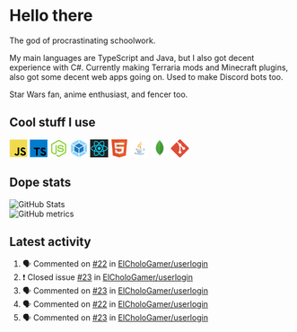 # Hello there

The god of procrastinating schoolwork.

My main languages are TypeScript and Java, but I also got decent experience with C#. Currently making Terraria mods and Minecraft plugins, also got some decent web apps going on. Used to make Discord bots too.

Star Wars fan, anime enthusiast, and fencer too.

## Cool stuff I use

![JavaScript][javascript]
![TypeScript][typescript]
![Node.js][node]
![Webpack][webpack]
![React][react]
![HTML][html]
![Java][java]
![MongoDB][mongodb]
![Git][git]

## Dope stats

![GitHub Stats](https://github-readme-stats.vercel.app/api?username=ElCholoGamer&theme=tokyonight)
<br />
![GitHub metrics](https://metrics.lecoq.io/ElCholoGamer?template=terminal&base.header=0&base.activity=0&base.community=0&base.repositories=0&base.metadata=0&languages=1)

## Latest activity

<!--START_SECTION:activity-->

1. 🗣 Commented on [#22](https://github.com/ElCholoGamer/userlogin/issues/22) in [ElCholoGamer/userlogin](https://github.com/ElCholoGamer/userlogin)
2. ❗️ Closed issue [#23](https://github.com/ElCholoGamer/userlogin/issues/23) in [ElCholoGamer/userlogin](https://github.com/ElCholoGamer/userlogin)
3. 🗣 Commented on [#23](https://github.com/ElCholoGamer/userlogin/issues/23) in [ElCholoGamer/userlogin](https://github.com/ElCholoGamer/userlogin)
4. 🗣 Commented on [#22](https://github.com/ElCholoGamer/userlogin/issues/22) in [ElCholoGamer/userlogin](https://github.com/ElCholoGamer/userlogin)
5. 🗣 Commented on [#23](https://github.com/ElCholoGamer/userlogin/issues/23) in [ElCholoGamer/userlogin](https://github.com/ElCholoGamer/userlogin)
<!--END_SECTION:activity-->

[userlogin]: https://www.spigotmc.org/resources/userlogin.80669/
[javascript]: https://raw.githubusercontent.com/ElCholoGamer/ElCholoGamer/master/icons/javascript.png
[typescript]: https://raw.githubusercontent.com/ElCholoGamer/ElCholoGamer/master/icons/typescript.png
[java]: https://raw.githubusercontent.com/ElCholoGamer/ElCholoGamer/master/icons/java.png
[node]: https://raw.githubusercontent.com/ElCholoGamer/ElCholoGamer/master/icons/node.png
[react]: https://raw.githubusercontent.com/ElCholoGamer/ElCholoGamer/master/icons/react.png
[webpack]: https://raw.githubusercontent.com/ElCholoGamer/ElCholoGamer/master/icons/webpack.png
[html]: https://raw.githubusercontent.com/ElCholoGamer/ElCholoGamer/master/icons/html.png
[git]: https://raw.githubusercontent.com/ElCholoGamer/ElCholoGamer/master/icons/git.png
[mongodb]: https://raw.githubusercontent.com/ElCholoGamer/ElCholoGamer/master/icons/mongodb.png
